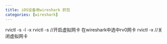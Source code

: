 ```yaml
---
title: iOS设备用wireshark 抓包
categories: [wireshark]
---
```


rvictl -s -l -x
rvictl -s <UDID> //开启虚拟网卡
在wireshark中选中rv0网卡
rvictl -x <UDID> //关闭虚拟网卡
